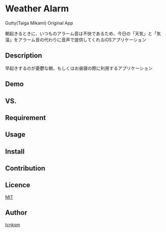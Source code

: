 Weather Alarm
====
Gutty(Taiga Mikami) Original App　

朝起きるときに、いつものアラーム音は不快であるため、今日の「天気」と「気温」をアラーム音の代わりに音声で提供してくれるiOSアプリケーション

## Description
 早起きするのが憂鬱な朝、もしくはお昼寝の際に利用するアプリケーション
 
 
## Demo

## VS. 

## Requirement

## Usage

## Install

## Contribution

## Licence

[MIT](https://github.com/tcnksm/tool/blob/master/LICENCE)

## Author

[tcnksm](https://github.com/tcnksm)
